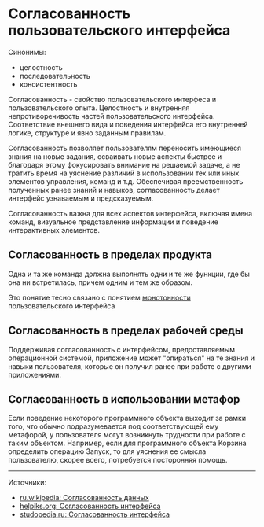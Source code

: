 # Согласованность пользовательского интерфейса

Синонимы: 

- целостность
- последовательность
- консистентность

Согласованность - свойство пользовательского интерфеса и пользовательского опыта.
Целостность и внутренняя непротиворечивость частей пользовательского интерфейса.
Соответствие внешнего вида и поведения интерфейса его внутренней логике, структуре и явно заданным правилам.

Согласованность позволяет пользователям переносить имеющиеся знания на новые задания, осваивать новые аспекты быстрее и благодаря этому фокусировать внимание на решаемой задаче, а не тратить время на уяснение различий в использовании тех или иных элементов управления, команд и т.д. Обеспечивая преемственность полученных ранее знаний и навыков, согласованность делает интерфейс узнаваемым и предсказуемым.

Согласованность важна для всех аспектов интерфейса, включая имена команд, визуальное представление информации и поведение интерактивных элементов.

## Согласованность в пределах продукта

Одна и та же команда должна выполнять одни и те же функции, где бы она ни встретилась, причем одним и тем же образом.

Это понятие тесно связано с понятием [монотонности](usability-monotone-ui.md) пользовательского интерфейса

## Согласованность в пределах рабочей среды

Поддерживая согласованность с интерфейсом, предоставляемым операционной системой, приложение может "опираться" на те знания и навыки пользователя, которые он получил ранее при работе с другими приложениями.

## Согласованность в использовании метафор

Если поведение некоторого программного объекта выходит за рамки того, что обычно подразумевается под соответствующей ему метафорой, у пользователя могут возникнуть трудности при работе с таким объектом. Например, если для программного объекта Корзина определить операцию Запуск, то для уяснения ее смысла пользователю, скорее всего, потребуется посторонняя помощь.


----

Источники:

- [ru.wikipedia: Согласованность данных](https://ru.wikipedia.org/wiki/Согласованность_данных)
- [helpiks.org: Согласованность интерфейса](https://helpiks.org/1-116929.html)
- [studopedia.ru: Согласованность интерфейса](https://studopedia.ru/12_110764_soglasovannost-interfeysa.html)

